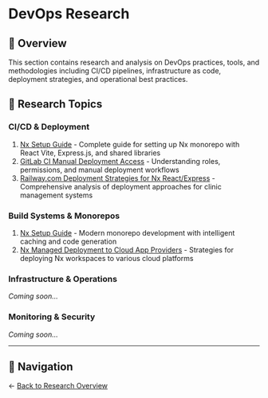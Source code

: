 # DevOps Research

## 🚀 Overview

This section contains research and analysis on DevOps practices, tools, and methodologies including CI/CD pipelines, infrastructure as code, deployment strategies, and operational best practices.

## 📁 Research Topics

### CI/CD & Deployment
1. [Nx Setup Guide](./nx-setup-guide/README.md) - Complete guide for setting up Nx monorepo with React Vite, Express.js, and shared libraries
2. [GitLab CI Manual Deployment Access](./gitlab-ci-manual-deployment-access/README.md) - Understanding roles, permissions, and manual deployment workflows
3. [Railway.com Deployment Strategies for Nx React/Express](./railway-nx-deployment-strategies/README.md) - Comprehensive analysis of deployment approaches for clinic management systems

### Build Systems & Monorepos  
1. [Nx Setup Guide](./nx-setup-guide/README.md) - Modern monorepo development with intelligent caching and code generation
2. [Nx Managed Deployment to Cloud App Providers](./nx-managed-deployment/README.md) - Strategies for deploying Nx workspaces to various cloud platforms

### Infrastructure & Operations
*Coming soon...*

### Monitoring & Security
*Coming soon...*

---

## 🔗 Navigation

← [Back to Research Overview](../README.md)
